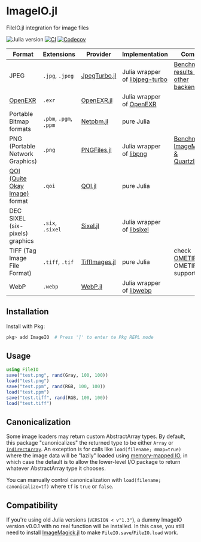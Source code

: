 # ImageIO.jl

FileIO.jl integration for image files

![Julia version](https://img.shields.io/badge/julia-%3E%3D%201.6-blue)
[![CI](https://github.com/JuliaIO/ImageIO.jl/actions/workflows/CI.yml/badge.svg)](https://github.com/JuliaIO/ImageIO.jl/actions/workflows/CI.yml)
[![Codecov](https://codecov.io/gh/JuliaIO/ImageIO.jl/branch/master/graph/badge.svg)](https://codecov.io/gh/JuliaIO/ImageIO.jl)

| Format | Extensions | Provider | Implementation | Comment |
| ------- | ---------- | -------- | ---- | ----------- |
| JPEG | `.jpg`, `.jpeg` | [JpegTurbo.jl](https://github.com/johnnychen94/JpegTurbo.jl) | Julia wrapper of [libjpeg-turbo](https://github.com/libjpeg-turbo/libjpeg-turbo) | [Benchmark results against other backends](https://github.com/johnnychen94/JpegTurbo.jl/issues/15) |
| [OpenEXR](https://www.openexr.com/) | `.exr` | [OpenEXR.jl](https://github.com/twadleigh/OpenEXR.jl) | Julia wrapper of [OpenEXR](https://github.com/AcademySoftwareFoundation/openexr) | |
| Portable Bitmap formats | `.pbm`, `.pgm`, `.ppm` | [Netpbm.jl](https://github.com/JuliaIO/Netpbm.jl) | pure Julia | |
| PNG (Portable Network Graphics) | `.png` | [PNGFiles.jl](https://github.com/JuliaIO/PNGFiles.jl) | Julia wrapper of [libpng](https://github.com/pnggroup/libpng) | [Benchmark vs. ImageMagick & QuartzImageIO](https://github.com/JuliaIO/PNGFiles.jl/issues/1#issuecomment-586749654) |
| [QOI (Quite Okay Image)](https://qoiformat.org/) format | `.qoi` | [QOI.jl](https://github.com/KristofferC/QOI.jl) | pure Julia | |
| DEC SIXEL (six-pixels) graphics | `.six`, `.sixel` | [Sixel.jl](https://github.com/johnnychen94/Sixel.jl) | Julia wrapper of [libsixel](https://github.com/libsixel/libsixel) | |
| TIFF (Tag Image File Format) | `.tiff`, `.tif` | [TiffImages.jl](https://github.com/tlnagy/TiffImages.jl) | pure Julia | check [OMETIFF.jl](https://github.com/tlnagy/OMETIFF.jl) for OMETIFF support |
| WebP | `.webp` | [WebP.jl](https://github.com/stemann/WebP.jl) | Julia wrapper of [libwebp](https://developers.google.com/speed/webp/docs/api) | |

## Installation

Install with Pkg:

```jl
pkg> add ImageIO  # Press ']' to enter te Pkg REPL mode
```

## Usage

```jl
using FileIO
save("test.png", rand(Gray, 100, 100))
load("test.png")
save("test.ppm", rand(RGB, 100, 100))
load("test.ppm")
save("test.tiff", rand(RGB, 100, 100))
load("test.tiff")
```

## Canonicalization

Some image loaders may return custom AbstractArray types. By default, this package "canonicalizes" the returned type to be either `Array` or [`IndirectArray`](https://github.com/JuliaArrays/IndirectArrays.jl).
An exception is for calls like `load(filename; mmap=true)` where the image data will be "lazily" loaded using [memory-mapped IO](https://en.wikipedia.org/wiki/Memory-mapped_I/O), in which case the default is to allow the lower-level I/O package to return whatever AbstractArray type it chooses.

You can manually control canonicalization with `load(filename; canonicalize=tf)` where `tf` is `true` or `false`.

## Compatibility

If you're using old Julia versions (`VERSION < v"1.3"`), a dummy ImageIO version v0.0.1 with no real function will be installed.
In this case, you still need to install [ImageMagick.jl] to make `FileIO.save`/`FileIO.load` work.

[ImageMagick.jl]: https://github.com/JuliaIO/ImageMagick.jl

